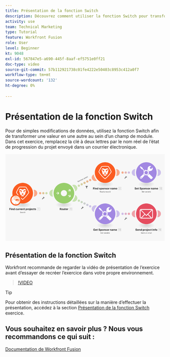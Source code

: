 ```yaml
---
title: Présentation de la fonction Switch
description: Découvrez comment utiliser la fonction Switch pour transformer une valeur en une autre au sein d’un champ de module dans [!DNL Adobe Workfront Fusion].
activity: use
team: Technical Marketing
type: Tutorial
feature: Workfront Fusion
role: User
level: Beginner
kt: 9048
exl-id: 567847e5-a690-445f-8aaf-ef5751e0ff21
doc-type: video
source-git-commit: 57b112921738c01fe4222e50403c8953c412a0f7
workflow-type: tm+mt
source-wordcount: '132'
ht-degree: 0%

---
```


# Présentation de la fonction Switch

Pour de simples modifications de données, utilisez la fonction Switch afin de transformer une valeur en une autre au sein d’un champ de module. Dans cet exercice, remplacez la clé à deux lettres par le nom réel de l’état de progression du projet envoyé dans un courrier électronique.

![Une image à l’aide de la fonction switch](assets/beyond-basic-modules-3.png)

## Présentation de la fonction Switch

Workfront recommande de regarder la vidéo de présentation de l’exercice avant d’essayer de recréer l’exercice dans votre propre environnement.

>[!VIDEO](https://video.tv.adobe.com/v/335289/?quality=12&learn=on)

>[!TIP]
>
>Pour obtenir des instructions détaillées sur la manière d’effectuer la présentation, accédez à la section [Présentation de la fonction Switch](https://experienceleague.adobe.com/docs/workfront-learn/tutorials-workfront/fusion/exercises/switch-function.html?lang=en) exercice.


## Vous souhaitez en savoir plus ? Nous vous recommandons ce qui suit :

[Documentation de Workfront Fusion](https://experienceleague.adobe.com/docs/workfront/using/adobe-workfront-fusion/workfront-fusion-2.html?lang=en)

